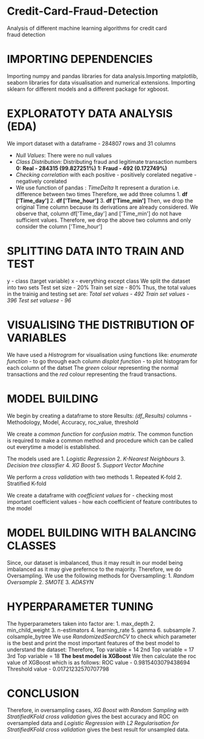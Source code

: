 # Credit-Card-Fraud-Detection
Analysis of different machine learning algorithms for credit card fraud detection

# IMPORTING DEPENDENCIES
Importing numpy and pandas libraries for data analysis.Importing matplotlib, seaborn libraries for data visualisation and numerical extensions.
Importing sklearn for different models and a different package for xgboost.

# EXPLORATOTY DATA ANALYSIS (EDA)
We import dataset with a dataframe - 284807 rows and 31 columns
- _Null Values_: There were no null values 
- _Class Distribution_: Distributing fraud and legitimate transaction numbers
             **0: Real - 284315  (99.827251%)**
             **1: Fraud - 492    (0.172749%)**
- _Checking correlation_ with each 
             positive - positively corelated
             negative - negatively corelated
- We use function of pandas : _TimeDelta_
             It represent a duration i.e. difference between two times 
             Therefore, we add three columns 
                       1. **df ['Time_day']**
                       2. **df ['Time_hour']**
                       3. **df ['Time_min']**
              Then, we drop the original Time column because its derivations are already considered.
              We observe that, column df['Time_day'] and ['Time_min'] do not have sufficient values.
              Therefore, we drop the above two columns and only consider the column ['Time_hour']
       
# SPLITTING DATA INTO TRAIN AND TEST
y - class (target variable)
x - everything except class
We split the dataset into two sets
             Test set size - 20%
             Train set size - 80%
Thus, the total values in the trainig and testing set are:
             _Total set values - 492_
             _Train set values - 396_
             _Test set valuese - 96_

# VISUALISING THE DISTRIBUTION OF VARIABLES
We have used a _Histrogram_ for visualisation using functions like:
             _enumerate function_ - to go through each column
             _displot function_ - to plot histogram for each column of the datset
The _green_ colour representing the normal transactions and
the _red_ colour representing the fraud transactions.

# MODEL BUILDING
We begin by creating a dataframe to store Results: 
             _(df_Results)_
             columns - Methodology, Model, Accuracy, roc_value, threshold

We create a _common function_ for _confusion matrix_.
The common function is required to make a common method and procedure which can be called out everytime a model is established.

The models used are
             1. _Logistic Regression_
             2. _K-Nearest Neighbours_
             3. _Decision tree classifier_
             4. _XG Boost_
             5. _Support Vector Machine_
             
We perform a _cross validation_ with two methods
             1. Repeated K-fold
             2. Stratified K-fold

We create a dataframe with _coefficient values_ for 
             - checking most important coefficient values
             - how each coefficient of feature contributes to the model

# MODEL BUILDING WITH BALANCING CLASSES
Since, our dataset is imbalanced, thus it may result in our model being imbalanced as it may give prefernce to the majority.
Therefore, we do Oversampling.
We use the following methods for Oversampling:
             1. _Random Oversample_
             2. _SMOTE_
             3. _ADASYN_
      
# HYPERPARAMETER TUNING
The hyperparameters taken into factor are:
             1. max_depth
             2. min_child_weight
             3. n-estimators
             4. learning_rate
             5. gamma
             6. subsample
             7. colsample_bytree
 We use _RandomizedSearchCV_ to check which parameter is the best and print the most important features of the best model to understand the dataset:
 Therefore,  Top variable = 14
             2nd Top variable = 17
             3rd Top variable = 18
 **The best model is XGBoost**
 We then calculate the roc value of XGBoost which is as follows: 
             ROC value - 0.9815403079438694
             Threshold value - 0.01721232570707798
             
 # CONCLUSION
 Therefore, in oversampling cases, _XG Boost with Random Sampling with StratifiedKFold cross validation_ gives the best accuracy and ROC on oversampled data
 and _Logistic Regression with L2 Regularisation for StratifiedKFold cross validation_ gives the best result for unsampled data.


 
 
  






           
             
